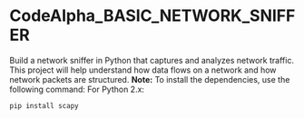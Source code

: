 # CodeAlpha_BASIC_NETWORK_SNIFFER
Build a network sniffer in Python that captures and analyzes network traffic. This project will help  understand how data flows on a network and how network packets are structured.
**Note:**
  To install the dependencies, use the following command:
For Python 2.x:
   ```bash
   pip install scapy
    

        
